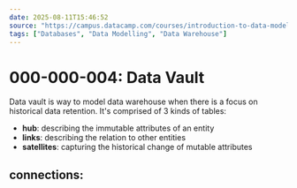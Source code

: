 ```yaml
---
date: 2025-08-11T15:46:52
source: "https://campus.datacamp.com/courses/introduction-to-data-modeling-in-snowflake/data-modeling-techniques-for-data-warehouse"
tags: ["Databases", "Data Modelling", "Data Warehouse"]
---
```


# 000-000-004: Data Vault

Data vault is way to model data warehouse when there is a focus on historical data retention.
It's comprised of 3 kinds of tables:
- **hub**: describing the immutable attributes of an entity
- **links**: describing the relation to other entities
- **satellites**: capturing the historical change of mutable attributes

## connections:
<!-- Example
[anchor]: <link> "title"
-->
